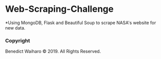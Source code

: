 # Web-Scraping-Challenge

*Using MongoDB, Flask and Beautiful Soup to scrape NASA's website for new data.





### Copyright

Benedict Waiharo © 2019. All Rights Reserved.
